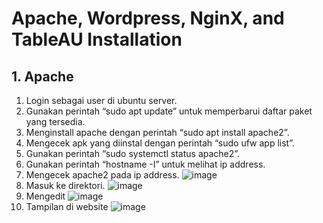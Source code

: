 # Apache, Wordpress, NginX, and TableAU Installation

## 1. Apache 
1. Login sebagai user di ubuntu server.
2. Gunakan perintah “sudo apt update” untuk memperbarui daftar paket yang tersedia.
3. Menginstall apache dengan perintah “sudo apt install apache2”.
4. Mengecek apk yang diinstal dengan perintah “sudo ufw app list”.
5. Gunakan perintah “sudo systemctl status apache2”.
6. Gunakan perintah “hostname -I” untuk melihat ip address.
7. Mengecek apache2 pada ip address.
![image](https://github.com/ekrtna/ApacheHadoop-Wordpress-NginX-TableAU/assets/150004277/e60a0a5b-92ce-4551-b8ae-7ae73a6d517d)
8. Masuk ke direktori.
![image](https://github.com/ekrtna/ApacheHadoop-Wordpress-NginX-TableAU/assets/150004277/2b991a1f-23fc-47d9-9d55-9ecb2f069ab0)
9. Mengedit
![image](https://github.com/ekrtna/ApacheHadoop-Wordpress-NginX-TableAU/assets/150004277/5ccc8c95-662e-4a0d-a53a-2d91ee4b682f)
10. Tampilan di website
![image](https://github.com/ekrtna/ApacheHadoop-Wordpress-NginX-TableAU/assets/150004277/ea2ddd63-c83e-4cc2-ae53-103890a52a68)

 


